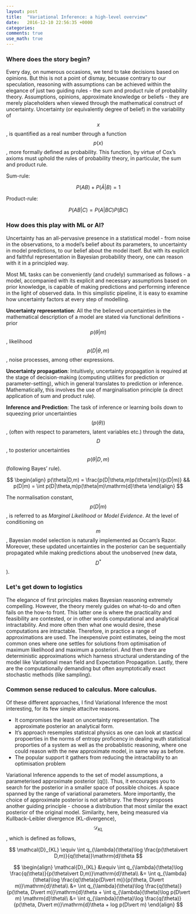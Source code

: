 ```yaml
---
layout: post
title:  "Variational Inference: a high-level overview"
date:   2016-12-10 22:56:35 +0000
categories: 
comments: true
use_math: true
---
```

### Where does the story begin?

Every day, on numerous occasions, we tend to take decisions based on opinions. But this is not a point of dismay, becuase contrary to our speculation, reasoning with assumptions can be achieved within the elegance of just two guiding rules - the sum and product rule of probability theory. Assumptions, opinions, approximate knowledge or beliefs - they are merely placeholders when viewed through the mathematical construct of uncertainty. Uncertainty (or equivalently degree of belief) in the variability of $$x$$, is quantified as a real number through a function $$ p(x) $$, more formally defined as probability. This function, by virtue of Cox’s axioms must uphold the rules of probability theory, in particular, the sum and product rule.

Sum-rule: 

$$ P(AB) + P(\bar{A}|B) = 1 $$

Product-rule: 

$$ P(AB|C) = P(A|BC)P(BC) $$ 

### How does this play with ML or AI?

Uncertainty has an all-pervasive presence in a statistical model - from noise in the observations, to a model’s belief about its parameters, to uncertainty in model predictions, to our belief about the model itself. But with its explicit and faithful representation in Bayesian probability theory, one can reason with it in a principled way.

Most ML tasks can be conveniently (and crudely) summarised as follows - a model, accompanied with its explicit and necessary assumptions based on prior knowledge, is capable of making predictions and performing inference in the light of observed data. In this simplistic pipeline, it is easy to examine how uncertainty factors at every step of modelling.

**Uncertainty representation**: All the the believed uncertainties in the mathematical description of a model are stated via functional definitions - prior $$p(\theta\vert m)$$ , likelihood $$p(D\vert\theta,m)$$, noise processes, among other expressions. 


**Uncertainty propagation**: Intuitively, uncertainty propagation is required at the stage of decision-making (computing utilities for prediction or parameter-setting), which in general translates to prediction or inference. Mathematically, this involves the use of marginalisation principle (a direct application of sum and product rule). 

**Inference and Prediction**: The task of inference or learning boils down to squeezing prior uncertainties $$(p(\theta))$$, (often with respect to parameters, latent variables etc.) through the data, $$D$$, to posterior uncertainties $$p(\theta\vert D,m)$$ (following Bayes’ rule).

$$ \begin{align}
p(\theta|D,m) = \frac{p(D|\theta,m)p(\theta|m)}{p(D|m)} && p(D|m) = \int p(D|\theta,m)p(\theta|m)\mathrm{d}\theta
\end{align} $$

The normalisation constant, $$p(D\vert m)$$, is referred to as *Marginal Likelihood* or *Model Evidence*. At the level of conditioning on $$m$$, Bayesian model selection is naturally implemented as Occam’s Razor. Moreover, these updated uncertainties in the posterior can be sequentially propagated while making predictions about the unobserved (new data, $$ D^*$$).

### Let's get down to logistics

The elegance of first principles makes Bayesian reasoning extremely compelling. However, the theory merely guides on what-to-do and often fails on the how-to front. This latter one is where the practicality and feasibility are contested, or in other words computational and analytical intractability. And more often then what one would desire, these computations are intractable. Therefore, in practice a range of approximations are used. The inexpensive point estimates, being the most common ones where one settles for solutions from optimisation of maximum likelihood and maximum a posteriori. And then there are  deterministic approximations which harness structural understanding of the model like Variational mean field and Expectation Propagation.  Lastly, there are the computationally demanding but often asymptotically exact stochastic methods (like sampling).

### Common sense reduced to calculus. More calculus.

Of these different approaches, I find Variational Inference the most interesting, for its few simple attacitve reasons.

 - It compromises the least on uncertainty representation. The approximate posterior an analytical form.
 - It’s approach resemples statistcal physics as one can look at stastical propoerties in the norms of entropy proficency in dealing wuth statistical proporties of a system as well as the probablistic reasoning, where one could reason with the new approximate model, in same way as before.
 - The popular support it gathers from reducing the intractability to an optimisation problem

Variational Inference appends to the set of model assumptions, a parameterised approximate posterior (q()). Thus, it encourages you to search for the posterior in a smaller space of possible choices. A space spanned by the range of variational parameters. More importantly, the choice of approximate posterior is not arbitrary. The theory proposes another guiding principle - choose a distribution that most similar the exact posterior of the original model. Similarity, here, being measured via  Kullback–Leibler divergence (KL-divergence), $$ \mathcal{D}_{KL}$$, which is defined as follows,

$$ \mathcal{D}_{KL} \equiv \int q_{\lambda}(\theta)\log \frac{p(\theta\vert D,m)}{q(\theta)}\mathrm{d}\theta $$

$$ \begin{align}
\mathcal{D}_{KL} &\equiv \int q_{\lambda}(\theta)\log \frac{q(\theta)}{p(\theta\vert D,m)}\mathrm{d}\theta\\
                 &= \int q_{\lambda}(\theta)\log \frac{q(\theta)p(D\vert m)}{p(\theta, D\vert m)}\mathrm{d}\theta\\
                 &= \int q_{\lambda}(\theta)\log \frac{q(\theta)}{p(\theta, D\vert m)}\mathrm{d}\theta + \int q_{\lambda}(\theta)\log p(D\vert m) \mathrm{d}\theta\\
                 &= \int q_{\lambda}(\theta)\log \frac{q(\theta)}{p(\theta, D\vert m)}\mathrm{d}\theta + log p(D\vert m)
\end{align} $$
